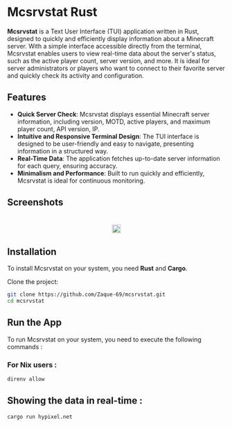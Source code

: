 # Mcsrvstat Rust

**Mcsrvstat** is a Text User Interface (TUI) application written in Rust, designed to quickly and efficiently display information about a Minecraft server. With a simple interface accessible directly from the terminal, Mcsrvstat enables users to view real-time data about the server's status, such as the active player count, server version, and more. It is ideal for server administrators or players who want to connect to their favorite server and quickly check its activity and configuration.

## Features

- **Quick Server Check**: Mcsrvstat displays essential Minecraft server information, including version, MOTD, active players, and maximum player count, API version, IP.
- **Intuitive and Responsive Terminal Design**: The TUI interface is designed to be user-friendly and easy to navigate, presenting information in a structured way.
- **Real-Time Data**: The application fetches up-to-date server information for each query, ensuring accuracy.
- **Minimalism and Performance**: Built to run quickly and efficiently, Mcsrvstat is ideal for continuous monitoring.

## Screenshots


<div align="center">

# <img src="https://github.com/Zaque-69/mcsrvstat/tree/main/assets/tui.png" height="20px"/>

</div>

## Installation

To install Mcsrvstat on your system, you need **Rust** and **Cargo**.

Clone the project:

```sh
git clone https://github.com/Zaque-69/mcsrvstat.git
cd mcsrvstat
```

## Run the App

To run Mcsrvstat on your system, you need to execute the following commands : 

### For Nix users : 
```sh
direnv allow
```

## Showing the data in real-time :
 
```sh
cargo run hypixel.net
```